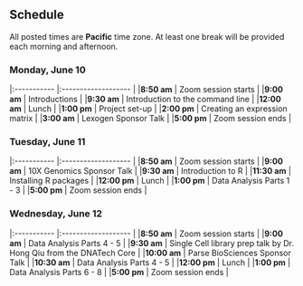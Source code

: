 ## Schedule

All posted times are **Pacific** time zone. At least one break will be provided each morning and afternoon.

### Monday, June 10

|:----------- |:------------------- |
|**8:50 am**  | Zoom session starts |
|**9:00 am**  | Introductions |
|**9:30 am**  | Introduction to the command line |
|**12:00 am**  | Lunch |
|**1:00 pm**  | Project set-up |
|**2:00 pm**  | Creating an expression matrix |
|**3:00 am**  | Lexogen Sponsor Talk |
|**5:00 pm** | Zoom session ends |

### Tuesday, June 11

|:----------- |:------------------- |
|**8:50 am**  | Zoom session starts |
|**9:00 am**  | 10X Genomics Sponsor Talk |
|**9:30 am**  | Introduction to R |
|**11:30 am**  | Installing R packages |
|**12:00 pm**  | Lunch |
|**1:00 pm**  | Data Analysis Parts 1 - 3  |
|**5:00 pm** | Zoom session ends |

### Wednesday, June 12

|:----------- |:------------------- |
|**8:50 am**  | Zoom session starts |
|**9:00 am**   | Data Analysis Parts 4 - 5  |
|**9:30 am**   | Single Cell library prep talk by Dr. Hong Qiu from the DNATech Core  |
|**10:00 am**   | Parse BioSciences Sponsor Talk  |
|**10:30 am**   | Data Analysis Parts 4 - 5  |
|**12:00 pm**  | Lunch |
|**1:00 pm**   | Data Analysis Parts 6 - 8  |
|**5:00 pm** | Zoom session ends |
